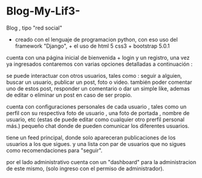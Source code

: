 # Blog-My-Lif3-
Blog , tipo "red social" 
+ creado con el lenguaje de programacion python, con eso uso del framework "Django", + el uso de html 5 css3 + bootstrap 5.0.1

cuenta con una página inicial de bienvenida + login y un registro, una vez ya ingresados contaremos con varias opciones detalladas a continuación :

se puede interactuar con otros usuarios, tales como : seguir a alguien, buscar un usuario, publicar un post, foto o video.
también poder comentar uno de estos post, responder un comentario o dar un simple like, ademas de editar o eliminar un post en caso de ser propio. 

cuenta con configuraciones personales de cada usuario , tales como un perfil con su respectiva foto de usuario , una foto de portada , nombre de usuario, etc
(estas de puede editar como cualquier otro prerfil personal más.) 
pequeño chat donde de pueden comunicar los diferentes usuarios.

tiene un feed principal, donde solo apareceran publicaciones de los usuarios a los que sigues. y una lista con par de usuarios que no sigues como recomendaciones para "seguir".

por el lado administrativo cuenta con un "dashboard" para la administracion de este mismo, (solo ingreso con el permiso de administrador).

